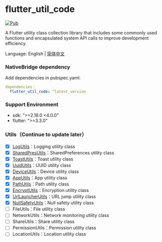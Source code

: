 # flutter_util_code

[![Pub](https://img.shields.io/pub/v/flutter_util_code.svg)](https://pub.dev/packages/flutter_util_code)

A Flutter utility class collection library that includes some commonly used functions and encapsulated system API calls to improve development efficiency.

Language: English | [简体中文](README-ZH.md)

### NativeBridge dependency

Add dependencies in pubspec.yaml:

~~~yaml
dependencies：
  flutter_util_code: ^latest_version
~~~

### Support Environment
- sdk: ">=2.18.0 <4.0.0"
- flutter: ">=3.3.0"

### Utils（Continue to update later）
- [x] [LogUtils](https://github.com/Fitem/flutter_util_code/blob/master/lib/log_utils.dart)：Logging utility class
- [x] [SharedPresUtils](https://github.com/Fitem/flutter_util_code/blob/master/lib/shared_preference_utils.dart)：SharedPreferences utility class
- [x] [ToastUtils](https://github.com/Fitem/flutter_util_code/blob/master/lib/toast_utils.dart)：Toast utility class
- [x] [UuidUtils](https://github.com/Fitem/flutter_util_code/blob/master/lib/uuid_utils.dart)：UUID utility class
- [x] [DeviceUtils](https://github.com/Fitem/flutter_util_code/blob/master/lib/device_utils.dart)：Device utility class
- [x] [AppUtils](https://github.com/Fitem/flutter_util_code/blob/master/lib/app_utils.dart)：App utility class
- [x] [PathUtils](https://github.com/Fitem/flutter_util_code/blob/master/lib/path_utils.dart)：Path utility class
- [x] [EncryptUtils](https://github.com/Fitem/flutter_util_code/blob/master/lib/encrypt_utils.dart)：Encryption utility class
- [x] [UrlLauncherUtils](https://github.com/Fitem/flutter_util_code/blob/master/lib/url_launcher_utils.dart)：URL jump utility class
- [x] [NullSafetyUtils](https://github.com/Fitem/flutter_util_code/blob/master/lib/null_safety_utils.dart)：Null safety utility class
- [ ] FileUtils：File utility class
- [ ] NetworkUtils：Network monitoring utility class
- [ ] ShareUtils：Share utility class
- [ ] PermissionUtils：Permission utility class
- [ ] LocationUtils：Location utility class